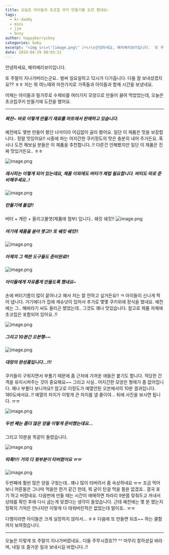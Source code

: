 ```yaml
---
title: 오늘은 아이들과 초코칩 쿠키 만들기를 도전 했네요~
tags:
  - kr-daddy
  - mini
  - jjm
  - busy
author: happyberrysboy
categories: baby
excerpt: "<img src=\"[image.png\" />\r\n안녕하세요, 해피베리보이입니다.  또 주말이 지나가버리는군요.. 벌써 일요일하고 12시가 다가옵니다. 다들 잘 보내셨겠지요?? ㅎㅎ 저는 뭐 여느때와 마찬가지로 가족들과 아이들과 함께 시간을 보냈네요.  어제는 아이들과 밀가루로 수제비를 여러가지 모양으로 만들어 끓여 먹었었는데, 오늘은 초코칩쿠키 만들기에 도전을 했어요.   ___  ##### 짜잔~ 바로....."
date: 2019-04-29 00:03:21
---
```


안녕하세요, 해피베리보이입니다.

또 주말이 지나가버리는군요.. 벌써 일요일하고 12시가 다가옵니다.
다들 잘 보내셨겠지요?? ㅎㅎ 저는 뭐 여느때와 마찬가지로 가족들과 아이들과 함께 시간을 보냈네요.

어제는 아이들과 밀가루로 수제비를 여러가지 모양으로 만들어 끓여 먹었었는데, 오늘은 초코칩쿠키 만들기에 도전을 했어요. 

___

##### 짜잔~ 바로 이렇게 만들기 재료를 마트에서 판매하고 있습니다.
예전에도 몇번 만들어 봤던 녀석이라 어김없이 골라 봤어요. 일단 이 제품은 맛을 보장합니다.. 정말 맛있어요!! 시중에 파는 어지간한 쿠키정도의 맛은 충분히 내어 주거든요. 혹시나 도전 해보실 분들은 이 제품을 추천합니다..!! 다른건 안해봤지만 일단 이 제품은 진짜 맛있거든요.. ㅎㅎ

![image.png](https://ipfs.busy.org/ipfs/QmPhGnG8yvXCwzKXCJmY7wTAQWRcWUGbCALPQV2CojLn7U)

##### 레시피는 이렇게 되어 있는데요, 제품 이외에도 버터가 제법 필요합니다. 버터도 따로 준비해주세요..!

![image.png](https://ipfs.busy.org/ipfs/QmWFDTURjJBnvdLyKj6DBD3Mq2AhAvmte5CzXBPqBFuqrT)

##### 만들기에 돌입!!
버터 + 계란 + 올리고물엿(제품에 첨부) 입니다.. 쉐킷 쉐킷!!
![image.png](https://ipfs.busy.org/ipfs/QmNduq2jXit2WVhHfrrHLeKRjAGv1zPb7ufPQikE4jUd63)

##### 여기에 제품을 쏟아 붓고!! 또 쉐킷 쉐킷!!
![image.png](https://ipfs.busy.org/ipfs/QmT1ws5r2ySo7HpbSGT59yprEZnZwi3ikwzmeuMBbPYbat)

##### 어제의 그 찍판 도구들도 준비완료!!
![image.png](https://ipfs.busy.org/ipfs/QmZhDLCRgEB7FSGqGxkb36xyYd8CiLdXesjp2Nxw3eVBpM)

##### 아이들에게 자유롭게 만들도록 했네요~
손에 버터기름이 많이 묻어나고 해서 저는 잘 안하고 싶거든요!! ㅋ 아이들이 신나게 찍어 냅니다.
거기에다가 집에 캐슈넛이 있어서 추가로 몇몇 쿠키위에 장식을 했네요. 예전에는 그.. 해바라기 씨도 올리곤 했었는데.. 그것도 꽤나 맛있습니다. 참고로 제품 자체에 초코칩은 포함되어 있어요..!!

![image.png](https://ipfs.busy.org/ipfs/QmZYRmjSJHYR6aAjWX66EU2QUNysQeRm9vhHAU3mcSu9Yp)

##### 그리고 10분간 오븐행~~

![image.png](https://ipfs.busy.org/ipfs/QmWRnd6uzCByvXzCUbuwBTWCwQ8W9K6aT8qu26Qiaj4b7B)

##### 대망의 완성품입니다...!!!
쿠키들이 구워지면서 부풀기 때문에 좀 근처에 가까운 애들은 붙기도 합니다. 적당한 간격을 유지시켜주는 것이 중요해요~~ 그리고 사실.. 어지간한 모양은 형체가 좀 없어집니다. 꽤나 부풀다 보니까요!! 
참고로 이정도가 예열안된 오븐에서의 10분 결과입니다. 180도에서요..!! 예열의 차이가 이렇게 큰 차이를 낼 줄이야... 뒤에 사진을 보시면 됩니다. ㅠㅠ

![image.png](https://ipfs.busy.org/ipfs/QmZs5eMeQvpYx8e2C7y4TwJtoZ1RjxvTNZNgZwLRe1owsh)

##### 두번 째는 좀더 많은 양을 이렇게 준비했는데요...
그리고 10분을 똑같이 돌렸습니다.

![image.png](https://ipfs.busy.org/ipfs/QmVskLodaRoBoUwQw3qkn9y3pom2ptBeUpmhQD3uwYo4k9)

##### 따흑!!!! 거의 다 윗부분이 타버렸어요 ㅠㅠ
![image.png](https://ipfs.busy.org/ipfs/QmXdJpNReHTnvUBhWDyB4x9DxJeUSdUvEb95fr4wgNCuBR)

두번째에 훨씬 많은 양을 구웠는데.. 꽤나 많이 타버려서 좀 속상하네요 ㅠㅠ
조금 먹어보니 어른들은 그나마 먹을만 한거 같긴 한데, 뭐 굳이 탄걸 먹을 필욘 없겠죠.. 결국 포기 하고 버렸네요. 다음번에 만들 때는 시간이 애매하면 차라리 9분쯤 맞춰두고 꺼내서 상태를 확인 후에 다시 굽는게 맞겠다는 생각이 들었습니다. 근데 예전에는 몇 분 했는지 정확히 기억은 안나지만 이렇게 다 태워버린적은 없었는데 말이죠.. ㅠㅠ

다행이라면 아이들은 크게 실망하지 않아서... ㅎㅎ 다음에 또 만들면 되죠~~ 하는 쿨함까지 보여줬습니다.

___

오늘은 이렇게 또 주말이 지나가버렸네요.. 다들 주무시겠죠?? ^^ 마무리 잘하셨길 바라며, 내일 또 즐거운 일과 보내시길 바랍니다..!!